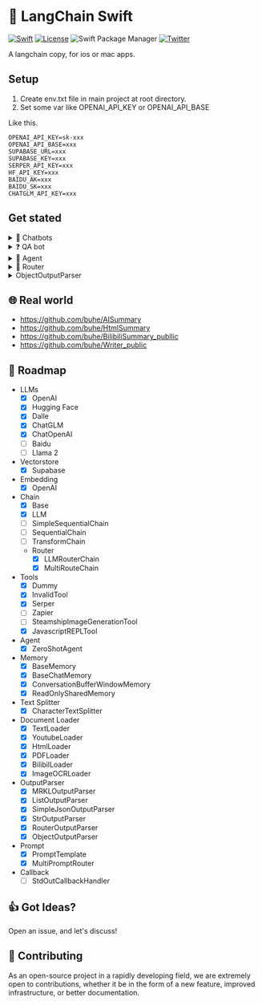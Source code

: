# 🐇 LangChain Swift
[![Swift](https://github.com/buhe/langchain-swift/actions/workflows/swift.yml/badge.svg)](https://github.com/buhe/langchain-swift/actions/workflows/swift.yml) [![License](https://img.shields.io/badge/License-Apache%202.0-blue.svg)](https://opensource.org/licenses/Apache-2.0) ![Swift Package Manager](https://img.shields.io/badge/SwiftPM-compatible-brightgreen.svg) [![Twitter](https://img.shields.io/badge/twitter-@buhe1986-blue.svg?style=flat)](http://twitter.com/buhe1986)


A langchain copy, for ios or mac apps.


## Setup
1. Create env.txt file in main project at root directory.
2. Set some var like OPENAI_API_KEY or OPENAI_API_BASE

Like this.

```
OPENAI_API_KEY=sk-xxx
OPENAI_API_BASE=xxx
SUPABASE_URL=xxx
SUPABASE_KEY=xxx
SERPER_API_KEY=xxx
HF_API_KEY=xxx
BAIDU_AK=xxx
BAIDU_SK=xxx
CHATGLM_API_KEY=xxx
```

## Get stated
<details>
<summary>💬 Chatbots</summary>
    
Code

```swift
let template = """
Assistant is a large language model trained by OpenAI.

Assistant is designed to be able to assist with a wide range of tasks, from answering simple questions to providing in-depth explanations and discussions on a wide range of topics. As a language model, Assistant is able to generate human-like text based on the input it receives, allowing it to engage in natural-sounding conversations and provide responses that are coherent and relevant to the topic at hand.

Assistant is constantly learning and improving, and its capabilities are constantly evolving. It is able to process and understand large amounts of text, and can use this knowledge to provide accurate and informative responses to a wide range of questions. Additionally, Assistant is able to generate its own text based on the input it receives, allowing it to engage in discussions and provide explanations and descriptions on a wide range of topics.

Overall, Assistant is a powerful tool that can help with a wide range of tasks and provide valuable insights and information on a wide range of topics. Whether you need help with a specific question or just want to have a conversation about a particular topic, Assistant is here to assist.

%@
Human: %@
Assistant:
"""

let prompt = PromptTemplate(input_variables: ["history", "human_input"], template: template)


let chatgpt_chain = LLMChain(
    llm: OpenAI(),
    prompt: prompt,
    parser: StrOutputParser(),
    memory: ConversationBufferWindowMemory()
)
Task {
    var input = ["human_input": "I want you to act as a Linux terminal. I will type commands and you will reply with what the terminal should show. I want you to only reply with the terminal output inside one unique code block, and nothing else. Do not write explanations. Do not type commands unless I instruct you to do so. When I need to tell you something in English I will do so by putting text inside curly brackets {like this}. My first command is pwd."
    ]
    var output = await chatgpt_chain.predict(args: input)
    print(input["human_input"]!)
    print(output["Answer"]!)
    input = ["human_input": "ls ~"]
    output = await chatgpt_chain.predict(args: input)
    print(input["human_input"]!)
    print(output["Answer"]!)
}
```
Log
```
I want you to act as a Linux terminal. I will type commands and you will reply with what the terminal should show. I want you to only reply with the terminal output inside one unique code block, and nothing else. Do not write explanations. Do not type commands unless I instruct you to do so. When I need to tell you something in English I will do so by putting text inside curly brackets {like this}. My first command is pwd.

/home/user

ls ~

Desktop  Documents  Downloads  Music  Pictures  Public  Templates  Videos

```
</details>
<details>
<summary>❓ QA bot</summary>
    
An [main/Sources/LangChain/vectorstores/supabase/supabase.sql](https://github.com/buhe/langchain-swift/blob/main/Sources/LangChain/vectorstores/supabase/supabase.sql) is required.

ref: https://supabase.com/docs/guides/database/extensions/pgvector

Code
```swift
let loader = TextLoader(file_path: "state_of_the_union.txt")
let documents = loader.load()
let text_splitter = CharacterTextSplitter(chunk_size: 1000, chunk_overlap: 0)

let embeddings = OpenAIEmbeddings()
let s = Supabase(embeddings: embeddings)
Task {
    for text in documents {
        let docs = text_splitter.split_text(text: text.page_content)
        for doc in docs {
            await s.addText(text: doc)
        }
    }
    
    let m = await s.similaritySearch(query: "What did the president say about Ketanji Brown Jackson", k: 1)
    print("Q:What did the president say about Ketanji Brown Jackson")
    print("A:\(m)")
}
```
Log
```
Q:What did the president say about Ketanji Brown Jackson
A:[LangChain.MatchedModel(content: Optional("In state after state, new laws have been passed, not only to suppress the vote, but to subvert entire elections. We cannot let this happen. Tonight. I call on the Senate to: Pass the Freedom to Vote Act. Pass the John Lewis Voting Rights Act. And while you’re at it, pass the Disclose Act so Americans can know who is funding our elections. Tonight, I’d like to honor someone who has dedicated his life to serve this country: Justice Stephen Breyer—an Army veteran, Constitutional scholar, and retiring Justice of the United States Supreme Court. Justice Breyer, thank you for your service. One of the most serious constitutional responsibilities a President has is nominating someone to serve on the United States Supreme Court. And I did that 4 days ago, when I nominated Circuit Court of Appeals Judge Ketanji Brown Jackson. One of our nation’s top legal minds, who will continue Justice Breyer’s legacy of excellence. "), similarity: 0.80242604)]
```
</details>
<details>
<summary>🤖 Agent</summary>
    
Code

```swift
let agent = initialize_agent(llm: llm, tools: [WeatherTool()])
let answer = await agent.run(args: "Query the weather of this week")
print(answer)
```
Log
```
Answer the following questions as best you can. You have access to the following tools:

Weather:useful for When you want to know about the weather

Use the following format:

Question: the input question you must answer
Thought: you should always think about what to do
Action: the action to take, should be one of [Weather]
Action Input: the input to the action
Observation: the result of the action
... (this Thought/Action/Action Input/Observation can repeat N times)
Thought: I now know the final answer
Final Answer: the final answer to the original input question

Begin!

Question: Query the weather of this week
Thought:     This was your previous work
    but I haven't seen any of it! I only see what "
    you return as final answer):
I need to know the location for which I want to check the weather
Action: Weather
Action Input: Location
Observation: Sunny^_^
Thought: I need to know the specific days for which I want to check the weather
Action: Weather
Action Input: Days of the week
Observation: Sunny^_^
Thought: 
final answer.
 The weather for the specified location and days of the week is sunny.
```
</details>
<details>
    
<summary>📡 Router</summary>
    
```swift
 let physics_template = """
        You are a very smart physics professor. \
        You are great at answering questions about physics in a concise and easy to understand manner. \
        When you don't know the answer to a question you admit that you don't know.

        Here is a question:
        {input}
"""


        let math_template = """
        You are a very good mathematician. You are great at answering math questions. \
        You are so good because you are able to break down hard problems into their component parts, \
        answer the component parts, and then put them together to answer the broader question.

        Here is a question:
        {input}
"""
        
        let prompt_infos = [
            [
                "name": "physics",
                "description": "Good for answering questions about physics",
                "prompt_template": physics_template,
            ],
            [
                "name": "math",
                "description": "Good for answering math questions",
                "prompt_template": math_template,
            ]
        ]
        
        let llm = OpenAI()
        
        var destination_chains: [String: DefaultChain] = [:]
        for p_info in prompt_infos {
            let name = p_info["name"]!
            let prompt_template = p_info["prompt_template"]!
            let prompt = PromptTemplate(input_variables: [], template: prompt_template)
            let chain = LLMChain(llm: llm, prompt: prompt, parser: StrOutputParser())
            destination_chains[name] = chain
        }
        let default_prompt = PromptTemplate(input_variables: [], template: "")
        let default_chain = LLMChain(llm: llm, prompt: default_prompt, parser: StrOutputParser())
        
        let destinations = prompt_infos.map{
            "\($0["name"]!): \($0["description"]!)"
        }
        let destinations_str = destinations.joined(separator: "\n")
        
        let router_template = MultiPromptRouter.formatDestinations(destinations: destinations_str)
        let router_prompt = PromptTemplate(input_variables: [], template: router_template, output_parser: RouterOutputParser())
        
        let llmChain = LLMChain(llm: llm, prompt: router_prompt, parser: RouterOutputParser())
        
        let router_chain = LLMRouterChain(llmChain: llmChain)
        
        let chain = MultiRouteChain(router_chain: router_chain, destination_chains: destination_chains, default_chain: default_chain)
        Task {
            print(await chain.run(args: "What is black body radiation?"))
        }
```
Log
```
Black body radiation refers to the electromagnetic radiation emitted by an idealized object known as a black body. A black body is an object that absorbs all incident radiation and reflects or transmits none of it. It is also a perfect emitter, meaning it emits radiation at all wavelengths and intensities.

Black body radiation is characterized by its spectral distribution, which follows a specific pattern known as Planck's law. According to this law, the intensity of radiation emitted by a black body is a function of its temperature and wavelength. At higher temperatures, the peak intensity of radiation shifts towards shorter wavelengths, resulting in a bluer color. At lower temperatures, the peak intensity shifts towards longer wavelengths, resulting in a redder color.

Black body radiation has been crucial in understanding various phenomena in physics, such as the ultraviolet catastrophe and the development of quantum mechanics. It also has practical applications in fields like astrophysics, where it helps determine the temperature and composition of celestial objects based on their emitted radiation.
```
</details>
<details>
<summary>ObjectOutputParser</summary>
    
```swift
    struct Unit: Codable {
        let num: Int
    }
    struct Book: Codable {
        let title: String
        let content: String
        let unit: Unit
    }

    let demo = Book(title: "a", content: "b", unit: Unit(num: 1))
        
        var p = ObjectOutputParser(demo: demo)
        
        let llm = OpenAI()
        
        let t = PromptTemplate(input_variables: [], template: "Answer the user query.\n" + p.get_format_instructions() + "\n%@")
        
        let chain = LLMChain(llm: llm, prompt: t, parser: p)
        Task {
            let pasred = await chain.predict_and_parse(args: ["text": "The book title is 123 , content is 456 , num of unit is 7"])
            switch pasred {
            case Parsed.object(let o): print("object: \(o)")
            default: break
            }
        }
```
</details>

## 🌐 Real world
- https://github.com/buhe/AISummary
- https://github.com/buhe/HtmlSummary
- https://github.com/buhe/BilibiliSummary_publlic
- https://github.com/buhe/Writer_public

## 🚗 Roadmap
- LLMs
    - [x] OpenAI
    - [x] Hugging Face
    - [x] Dalle
    - [x] ChatGLM
    - [x] ChatOpenAI
    - [ ] Baidu
    - [ ] Llama 2
- Vectorstore
    - [x] Supabase
- Embedding
    - [x] OpenAI
- Chain
    - [x] Base
    - [x] LLM
    - [ ] SimpleSequentialChain
    - [ ] SequentialChain
    - [ ] TransformChain
    - Router
        - [x] LLMRouterChain
        - [x] MultiRouteChain
- Tools
    - [x] Dummy
    - [x] InvalidTool
    - [x] Serper
    - [ ] Zapier
    - [ ] SteamshipImageGenerationTool
    - [x] JavascriptREPLTool
- Agent
    - [x] ZeroShotAgent
- Memory
    - [x] BaseMemory
    - [x] BaseChatMemory
    - [x] ConversationBufferWindowMemory
    - [x] ReadOnlySharedMemory
- Text Splitter
    - [x] CharacterTextSplitter
- Document Loader
    - [x] TextLoader
    - [x] YoutubeLoader
    - [x] HtmlLoader
    - [x] PDFLoader
    - [x] BilibilLoader
    - [x] ImageOCRLoader
- OutputParser
    - [x] MRKLOutputParser
    - [x] ListOutputParser
    - [x] SimpleJsonOutputParser
    - [x] StrOutputParser
    - [x] RouterOutputParser
    - [x] ObjectOutputParser
- Prompt
    - [x] PromptTemplate
    - [x] MultiPromptRouter
- Callback
    - [ ] StdOutCallbackHandler 

## 👍 Got Ideas?
Open an issue, and let's discuss!

## 💁 Contributing
As an open-source project in a rapidly developing field, we are extremely open to contributions, whether it be in the form of a new feature, improved infrastructure, or better documentation.
